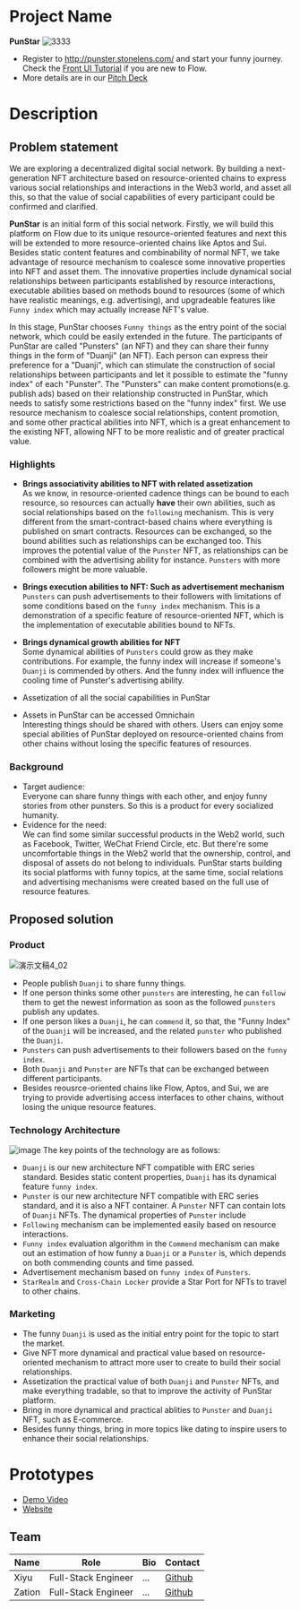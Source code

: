 # Project Name
**PunStar**
![3333](https://user-images.githubusercontent.com/83746881/180390840-091e029d-2577-4c30-9c52-0ffb00dd1336.png)

* Register to http://punster.stonelens.com/ and start your funny journey. Check the [Front UI Tutorial](./Front%20UI%20Tutorial.md) if you are new to Flow.
* More details are in our [Pitch Deck](https://github.com/xiyu1984/web3jam-2022-summer/blob/main/submissions/issue-5/docs/PunStar(v0.0.1).ppt.pdf)

# Description
## Problem statement
We are exploring a decentralized digital social network. By building a next-generation NFT architecture based on resource-oriented chains to express various social relationships and interactions in the Web3 world, and asset all this, so that the value of social capabilities of every participant could be confirmed and clarified.  

**PunStar** is an initial form of this social network. Firstly, we will build this platform on Flow due to its unique resource-oriented features and next this will be extended to more resource-oriented chains like Aptos and Sui. Besides static content features and combinability of normal NFT, we take advantage of resource mechanism to coalesce some innovative properties into NFT and asset them. The innovative properties include dynamical social relationships between participants established by resource interactions, executable abilities based on methods bound to resources (some of which have realistic meanings, e.g. advertising), and upgradeable features like `Funny index` which may actually increase NFT's value.  

In this stage, PunStar chooses `Funny things` as the entry point of the social network, which could be easily extended in the future. The participants of PunStar are called "Punsters" (an NFT) and they can share their funny things in the form of "Duanji" (an NFT). Each person can express their preference for a "Duanji", which can stimulate the construction of social relationships between participants and let it possible to estimate the "funny index" of each "Punster". The "Punsters" can make content promotions(e.g. publish ads) based on their relationship constructed in PunStar, which needs to satisfy some restrictions based on the "funny index" first. We use resource mechanism to coalesce social relationships, content promotion, and some other practical abilities into NFT, which is a great enhancement to the existing NFT, allowing NFT to be more realistic and of greater practical value.

### Highlights
* **Brings associativity abilities to NFT with related assetization**  
As we know, in resource-oriented cadence things can be bound to each resource, so resources can actually **have** their own abilities, such as social relationships based on the `following` mechanism. This is very different from the smart-contract-based chains where everything is published on smart contracts. Resources can be exchanged, so the bound abilities such as relationships can be exchanged too. This improves the potential value of the `Punster` NFT, as relationships can be combined with the advertising ability for instance. `Punsters` with more followers might be more valuable. 

* **Brings execution abilities to NFT: Such as advertisement mechanism**   
`Punsters` can push advertisements to their followers with limitations of some conditions based on the `funny index` mechanism. This is a demonstration of a specific feature of resource-oriented NFT, which is the implementation of executable abilities bound to NFTs. 

* **Brings dynamical growth abilities for NFT**   
Some dynamical abilities of `Punsters` could grow as they make contributions. For example, the funny index will increase if someone's `Duanji` is commended by others. And the funny index will influence the cooling time of Punster's advertising ability.

* Assetization of all the social capabilities in PunStar

* Assets in PunStar can be accessed Omnichain  
Interesting things should be shared with others. Users can enjoy some special abilities of PunStar deployed on resource-oriented chains from other chains without losing the specific features of resources.

### Background
- Target audience:  
Everyone can share funny things with each other, and enjoy funny stories from other punsters. So this is a product for every socialized humanity.    
- Evidence for the need:  
We can find some similar successful products in the Web2 world, such as Facebook, Twitter, WeChat Friend Circle, etc. But there're some uncomfortable things in the Web2 world that the ownership, control, and disposal of assets do not belong to individuals. PunStar starts building its social platforms with funny topics, at the same time, social relations and advertising mechanisms were created based on the full use of resource features.  

## Proposed solution
### Product  
![演示文稿4_02](https://user-images.githubusercontent.com/83746881/180390775-08bf330d-44a3-45a5-b951-808a6af7ea03.jpg)
* People publish `Duanji` to share funny things.
* If one person thinks some other `punsters` are interesting, he can `follow` them to get the newest information as soon as the followed `punsters` publish any updates.  
* If one person likes a `Duanji`, he can `commend` it, so that, the "Funny Index" of the `Duanji` will be increased, and the related `punster` who published the `Duanji`.
* `Punsters` can push advertisements to their followers based on the `funny index`.
* Both `Duanji` and `Punster` are NFTs that can be exchanged between different participants.
* Besides reousrce-oriented chains like Flow, Aptos, and Sui, we are trying to provide advertising access interfaces to other chains, without losing the unique resource features.

### Technology Architecture
![image](https://user-images.githubusercontent.com/83746881/183852679-d1d23c57-f84f-43c8-afc4-9d31343780f6.png)
The key points of the technology are as follows:  
* `Duanji` is our new architecture NFT compatible with ERC series standard. Besides static content properties, `Duanji` has its dynamical feature `funny index`.
* `Punster` is our new architecture NFT compatible with ERC series standard, and it is also a NFT container. A `Punster` NFT can contain lots of `Duanji` NFTs. The dynamical properties of `Punster` include  
* `Following` mechanism can be implemented easily based on resource interactions. 
* `Funny index` evaluation algorithm in the `Commend` mechanism can make out an estimation of how funny a `Duanji` or a `Punster` is, which depends on both commending counts and time passed.
* Advertisement mechanism based on `funny index` of `Punsters`.
* `StarRealm` and `Cross-Chain Locker` provide a Star Port for NFTs to travel to other chains.

### Marketing
* The funny `Duanji` is used as the initial entry point for the topic to start the market.
* Give NFT more dynamical and practical value based on resource-oriented mechanism to attract more user to create to build their social relationships.
* Assetization the practical value of both `Duanji` and `Punster` NFTs, and make everything tradable, so that to improve the activity of PunStar platform.
* Bring in more dynamical and practical ablities to `Punster` and `Duanji` NFT, such as E-commerce.
* Besides funny things, bring in more topics like dating to inspire users to enhance their social relationships.

# Prototypes
* [Demo Video](https://punstar.oss-cn-hangzhou.aliyuncs.com/PunStar%20Demo.mp4)
* [Website](http://punster.stonelens.com/)


## Team

| Name | Role     | Bio | Contact     |
| ---- | ------------------- | --- | ----------------------- |
| Xiyu | Full-Stack Engineer | ... | [Github](https://github.com/xiyu1984)  |
| Zation | Full-Stack Engineer | ... | [Github](https://github.com/zation)  |
